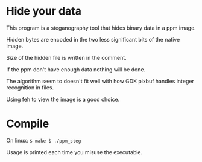 # Hide your data

This program is a steganography tool that hides binary data in a ppm image.

Hidden bytes are encoded in the two less significant bits of the native image.

Size of the hidden file is written in the comment.

If the ppm don't have enough data nothing will be done.

The algorithm seem to doesn't fit well with how GDK pixbuf handles integer recognition in files.

Using feh to view the image is a good choice.

# Compile

On linux:
`
$ make
$ ./ppm_steg
`

Usage is printed each time you misuse the executable.
